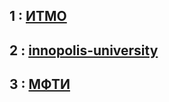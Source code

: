 ## 1 : [ИТМО](https://itmo.ru/)

## 2 : [innopolis-university](https://innopolis.university/)

## 3 : [МФТИ](https://mipt.ru/)
